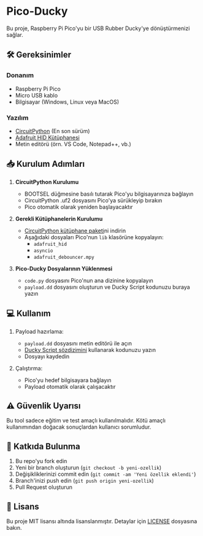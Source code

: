 # Pico-Ducky

Bu proje, Raspberry Pi Pico'yu bir USB Rubber Ducky'ye dönüştürmenizi sağlar.

## 🛠️ Gereksinimler

### Donanım
- Raspberry Pi Pico
- Micro USB kablo
- Bilgisayar (Windows, Linux veya MacOS)

### Yazılım
- [CircuitPython](https://circuitpython.org/board/raspberry_pi_pico/) (En son sürüm)
- [Adafruit HID Kütüphanesi](https://github.com/adafruit/Adafruit_CircuitPython_HID)
- Metin editörü (örn. VS Code, Notepad++, vb.)

## 📥 Kurulum Adımları

1. **CircuitPython Kurulumu**
   - BOOTSEL düğmesine basılı tutarak Pico'yu bilgisayarınıza bağlayın
   - CircuitPython .uf2 dosyasını Pico'ya sürükleyip bırakın
   - Pico otomatik olarak yeniden başlayacaktır

2. **Gerekli Kütüphanelerin Kurulumu**
   - [CircuitPython kütüphane paketi](https://circuitpython.org/libraries)ni indirin
   - Aşağıdaki dosyaları Pico'nun `lib` klasörüne kopyalayın:
     - `adafruit_hid`
     - `asyncio`
     - `adafruit_debouncer.mpy`

3. **Pico-Ducky Dosyalarının Yüklenmesi**
   - `code.py` dosyasını Pico'nun ana dizinine kopyalayın
   - `payload.dd` dosyasını oluşturun ve Ducky Script kodunuzu buraya yazın

## 💻 Kullanım

1. Payload hazırlama:
   - `payload.dd` dosyasını metin editörü ile açın
   - [Ducky Script sözdizimini](https://docs.hak5.org/hak5-usb-rubber-ducky/ducky-script-basics/ducky-script-basics) kullanarak kodunuzu yazın
   - Dosyayı kaydedin

2. Çalıştırma:
   - Pico'yu hedef bilgisayara bağlayın
   - Payload otomatik olarak çalışacaktır


## ⚠️ Güvenlik Uyarısı

Bu tool sadece eğitim ve test amaçlı kullanılmalıdır. Kötü amaçlı kullanımından doğacak sonuçlardan kullanıcı sorumludur.

## 🤝 Katkıda Bulunma

1. Bu repo'yu fork edin
2. Yeni bir branch oluşturun (`git checkout -b yeni-ozellik`)
3. Değişikliklerinizi commit edin (`git commit -am 'Yeni özellik eklendi'`)
4. Branch'inizi push edin (`git push origin yeni-ozellik`)
5. Pull Request oluşturun

## 📜 Lisans

Bu proje MIT lisansı altında lisanslanmıştır. Detaylar için [LICENSE](LICENSE) dosyasına bakın.

